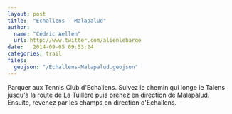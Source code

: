 ```yaml
---
layout: post
title:  "Echallens - Malapalud"
author:
  name: "Cédric Aellen"
  url: http://www.twitter.com/alienlebarge
date:   2014-09-05 09:53:24
categories: trail
files:
  geojson: "/Echallens-Malapalud.geojson"
---
```


Parquer aux Tennis Club d'Echallens. Suivez le chemin qui longe le Talens jusqu'à la route de La Tuillère puis prenez en direction de Malapalud. Ensuite, revenez par les champs en direction d'Echallens.
